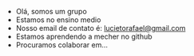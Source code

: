 - Olá, somos um grupo
- Estamos no ensino medio 
- Nosso email de contato é: lucietorafael@gmail.com
- Estamos aprendendo a mecher no github
- Procuramos colaborar em...

